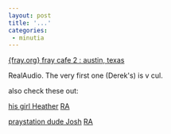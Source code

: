 ```yaml
---
layout: post
title: '...'
categories:
 - minutia
---
```


<a href="http://fray.org/cafe2/">{fray.org} fray cafe 2 : austin, texas</a>

RealAudio. The very first one (Derek's) is v cul.

also check these out:

<a href="http://fray.org/cafe2/photos/03.html">his girl Heather</a>  <a href="http://fray.org/cafe2/photos/03.ram">RA</a>

<a href="http://fray.org/cafe2/photos/07.html">praystation dude Josh</a>  <a href="http://fray.org/cafe2/photos/07.ram">RA</a>

